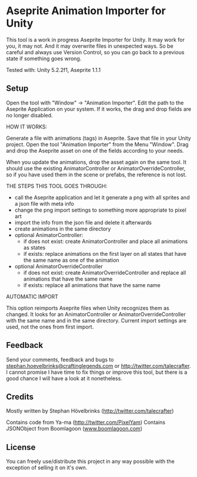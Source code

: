 Aseprite Animation Importer for Unity
====

This tool is a work in progress Aseprite Importer for Unity.
It may work for you, it may not. And it may overwrite files in unexpected ways. So be careful and always use Version Control, so you can go back to a previous state if something goes wrong.

Tested with: Unity 5.2.2f1, Aseprite 1.1.1


Setup
-----

Open the tool with "Window" -> "Animation Importer".
Edit the path to the Aseprite Application on your system. If it works, the drag and drop fields are no longer disabled.


HOW IT WORKS:

Generate a file with animations (tags) in Aseprite.
Save that file in your Unity project.
Open the tool "Animation Importer" from the Menu "Window".
Drag and drop the Aseprite asset on one of the fields according to your needs.

When you update the animations, drop the asset again on the same tool.
It should use the existing AnimatorController or AnimatorOverrideController, so if you have used them in the scene or prefabs, the reference is not lost.


THE STEPS THIS TOOL GOES THROUGH:

- call the Aseprite application and let it generate a png with all sprites and a json file with meta info
- change the png import settings to something more appropriate to pixel art
- import the info from the json file and delete it afterwards
- create animations in the same directory
- optional AnimatorController:
	- if does not exist: create AnimatorController and place all animations as states
	- if exists: replace animations on the first layer on all states that have the same name as one of the animation
- optional AnimatorOverrideController
	- if does not exist: create AnimatorOverrideController and replace all animations that have the same name
	- if exists: replace all animations that have the same name


AUTOMATIC IMPORT

This option reimports Aseprite files when Unity recognizes them as changed. It looks for an AnimatorController or AnimatorOverrideController with the same name and in the same directory. Current import settings are used, not the ones from first import.


Feedback
-----

Send your comments, feedback and bugs to stephan.hoevelbrinks@craftinglegends.com or http://twitter.com/talecrafter.
I cannot promise I have time to fix things or improve this tool, but there is a good chance I will have a look at it nonetheless.


Credits
-----

Mostly written by Stephan Hövelbrinks (http://twitter.com/talecrafter)

Contains code from Ya-ma (http://twitter.com/PixelYam)
Contains JSONObject from Boomlagoon (www.boomlagoon.com)


License
-----

You can freely use/distribute this project in any way possible with the exception of selling it on it's own.
